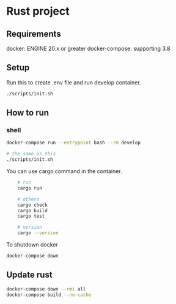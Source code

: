 # Rust project

## Requirements

docker: ENGINE 20.x or greater
docker-compose: supporting 3.8



## Setup

Run this to create .env file and run develop container.

```bash
./scripts/init.sh
```



## How to run

### shell

```bash
docker-compose run --entrypoint bash --rm develop

# the same as this
./scripts/init.sh
```

You can use cargo command in the container.

```bash
    # run
    cargo run

    # others
    cargo check
    cargo build
    cargo test

    # version
    cargo --version
```

To shutdown docker

```bash
docker-compose down
```


## Update rust

```bash
docker-compose down --rmi all
docker-compose build --no-cache
```
